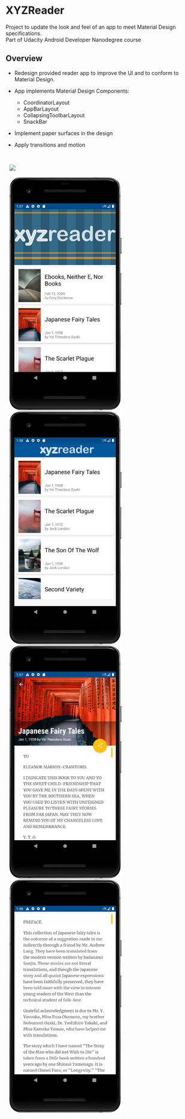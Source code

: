 # XYZReader

Project to update the look and feel of an app to meet Material Design specifications.<br>
Part of Udacity Android Developer Nanodegree course <br>

## Overview
* Redesign provided reader app to improve the UI and to conform to Material Design.
* App implements Material Design Components: 
   + CoordinatorLayout 
   + AppBarLayout
   + CollapsingToolbarLayout
   + SnackBar
   
* Implement paper surfaces in the design
* Apply transitions and motion 
   


<br>
<p>
<img hspace="10" src="xyzreader.gif" width="300px"/> 
<p>   
<img hspace="10" src="s1.png" width="300px"/> 
<img hspace="10" src="s2.png" width="300px"/> 
<img hspace="10" src="s3.png" width="300px"/> 
<img hspace="10" src="s4.png" width="300px"/> 
